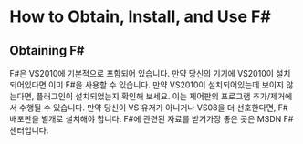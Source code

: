 # How to Obtain, Install, and Use F#

## Obtaining F#
F#은 VS2010에 기본적으로 포함되어 있습니다. 만약 당신의 기기에 VS2010이 설치되어있다면 이미 F#을 사용할 수 있습니다. 만약 VS2010이 설치되어있는데 보이지 않는다면, 플러그인이 설치되었는지 확인해 보세요. 이는 제어판의 프로그램 추가/제거에서 수행될 수 있습니다.
 만약 당신이 VS 유저가 아니거나 VS08을 더 선호한다면, F# 배포판을 별개로 설치해야 합니다. F#에 관련된 자료를 받기가장 좋은 곳은 MSDN F# 센터입니다. 
